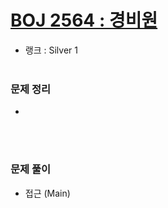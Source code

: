 # [BOJ 2564 : 경비원](https://www.acmicpc.net/problem/2564)
- 랭크 : Silver 1
  <br><br>
  
### 문제 정리
- 
<br><br>

### 문제 풀이
- 접근 (Main)
  

  



    
    


    
    


